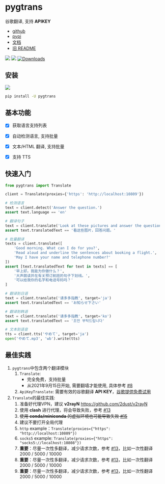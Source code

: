 # pygtrans 

谷歌翻译, 支持 **APIKEY**

- [github](https://github.com/foyoux/pygtrans)
- [pypi](https://pypi.org/project/pygtrans/)
- [文档](https://pygtrans.readthedocs.io/zh_CN/latest/)
- [旧 README](images/old_README.md)

[![](https://img.shields.io/github/v/release/foyoux/pygtrans)](https://github.com/foyoux/pygtrans/releases) ![](https://img.shields.io/github/last-commit/foyoux/pygtrans) [![Downloads](https://static.pepy.tech/personalized-badge/pygtrans?period=total&units=international_system&left_color=black&right_color=orange&left_text=Downloads)](https://pepy.tech/project/pygtrans)



## 安装

[![](https://img.shields.io/pypi/pyversions/pygtrans)](https://pypi.org/project/pygtrans/) 

```bash
pip install -U pygtrans
```



## 基本功能

- [x] 获取语言支持列表
- [x] 自动检测语言, 支持批量
- [x] 文本/HTML 翻译, 支持批量
- [x] 支持 TTS



## 快速入门

```python
from pygtrans import Translate

client = Translate(proxies={'https': 'http://localhost:10809'})

# 检测语言
text = client.detect('Answer the question.')
assert text.language == 'en'

# 翻译句子
text = client.translate('Look at these pictures and answer the questions.')
assert text.translatedText == '看这些图片，回答问题。'

# 批量翻译
texts = client.translate([
    'Good morning. What can I do for you?',
    'Read aloud and underline the sentences about booking a flight.',
    'May I have your name and telephone number?'
])
assert [text.translatedText for text in texts] == [
    '早上好。我能为你做什么？',
    '大声朗读并在有关预订航班的句子下划线。',
    '可以给我你的名字和电话号码吗？'
]

# 翻译到日语
text = client.translate('请多多指教', target='ja')
assert text.translatedText == 'お知らせ下さい'

# 翻译到韩语
text = client.translate('请多多指教', target='ko')
assert text.translatedText == '조언 부탁드립니다'

# 文本到语音
tts = client.tts('やめて', target='ja')
open('やめて.mp3', 'wb').write(tts)
```



## 最佳实践

1. `pygtrans`中包含两个翻译模块
   1. `Translate`: 
      - 完全免费，支持批量
      - 从2021年9月15日开始, 需要翻墙才能使用, 具体参考 [#8](https://github.com/foyoux/pygtrans/issues/8)
   2. `ApiKeyTranslate`: 需要有效的谷歌翻译 **API KEY**，[谷歌提供免费试用](https://cloud.google.com/translate/docs/quickstarts)
2. `Translate`的最佳实践:
   1. 准备好代理VPN，建议 **v2rayN** https://github.com/2dust/v2rayN
   2. 使用 **clash** 进行代理，将会导致失败，参考 [#13](https://github.com/foyoux/pygtrans/issues/13)
   2. ~~使用 **conda/miniconda** 的虚拟环境也可能导致失败 [#15](https://github.com/foyoux/pygtrans/issues/15)~~
   3. 建议不要打开全局代理
   4. `http` example：`Translate(proxies={"https": "http://localhost:10809"})`
   5. `socks5` example: `Translate(proxies={"https": "socks5://localhost:10808"})`
   6. **重要**：尽量一次性多翻译，减少请求次数，参考 [#13](https://github.com/foyoux/pygtrans/issues/13)，比如一次性翻译 2000 / 5000 / 10000
   7. **重要**：尽量一次性多翻译，减少请求次数，参考 [#13](https://github.com/foyoux/pygtrans/issues/13)，比如一次性翻译 2000 / 5000 / 10000
   8. **重要**：尽量一次性多翻译，减少请求次数，参考 [#13](https://github.com/foyoux/pygtrans/issues/13)，比如一次性翻译 2000 / 5000 / 10000

